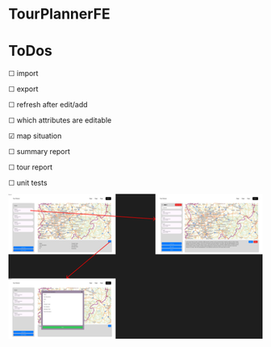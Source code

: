 # TourPlannerFE

# ToDos
&#x2610; import 

&#x2610; export

&#x2610; refresh after edit/add

&#x2610; which attributes are editable

&#x2611; map situation

&#x2610; summary report

&#x2610; tour report

&#x2610; unit tests

<!-- &#x2611; -->

![Design](TourPlannerFE.png)
